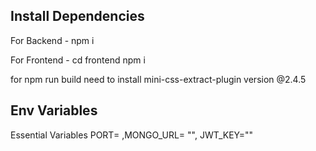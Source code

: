 ## Install Dependencies

For Backend - npm i

For Frontend - cd frontend npm i

for npm run build need to install mini-css-extract-plugin version @2.4.5

## Env Variables

Essential Variables PORT= ,MONGO_URL= "", JWT_KEY=""
